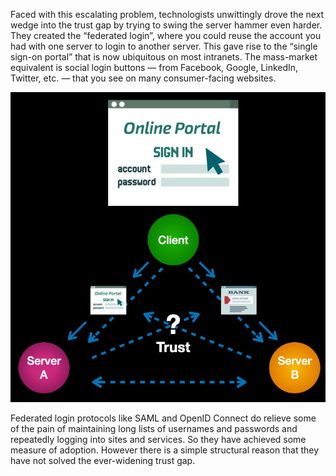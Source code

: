 Faced with this escalating problem, technologists unwittingly drove the next wedge into
the trust gap by trying to swing the server hammer even harder. They created the
“federated login”, where you could reuse the account you had with one server to login to
another server. This gave rise to the “single sign-on portal” that is now ubiquitous on
most intranets. The mass-market equivalent is social login buttons — from Facebook,
Google, LinkedIn, Twitter, etc. — that you see on many consumer-facing websites.

![federated_accounts](../images/federated_accounts.png)

Federated login protocols like SAML and OpenID Connect do relieve some of the pain
of maintaining long lists of usernames and passwords and repeatedly logging into sites
and services. So they have achieved some measure of adoption. However there is a
simple structural reason that they have not solved the ever-widening trust gap.
